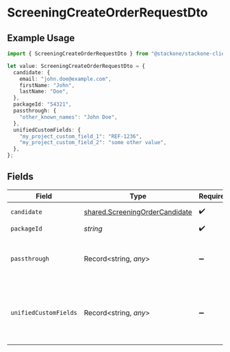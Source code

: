 # ScreeningCreateOrderRequestDto

## Example Usage

```typescript
import { ScreeningCreateOrderRequestDto } from "@stackone/stackone-client-ts/sdk/models/shared";

let value: ScreeningCreateOrderRequestDto = {
  candidate: {
    email: "john.doe@example.com",
    firstName: "John",
    lastName: "Doe",
  },
  packageId: "54321",
  passthrough: {
    "other_known_names": "John Doe",
  },
  unifiedCustomFields: {
    "my_project_custom_field_1": "REF-1236",
    "my_project_custom_field_2": "some other value",
  },
};
```

## Fields

| Field                                                                                        | Type                                                                                         | Required                                                                                     | Description                                                                                  | Example                                                                                      |
| -------------------------------------------------------------------------------------------- | -------------------------------------------------------------------------------------------- | -------------------------------------------------------------------------------------------- | -------------------------------------------------------------------------------------------- | -------------------------------------------------------------------------------------------- |
| `candidate`                                                                                  | [shared.ScreeningOrderCandidate](../../../sdk/models/shared/screeningordercandidate.md)      | :heavy_check_mark:                                                                           | Candidate information                                                                        |                                                                                              |
| `packageId`                                                                                  | *string*                                                                                     | :heavy_check_mark:                                                                           | Package ID                                                                                   | 54321                                                                                        |
| `passthrough`                                                                                | Record<string, *any*>                                                                        | :heavy_minus_sign:                                                                           | Value to pass through to the provider                                                        | {<br/>"other_known_names": "John Doe"<br/>}                                                  |
| `unifiedCustomFields`                                                                        | Record<string, *any*>                                                                        | :heavy_minus_sign:                                                                           | Custom Unified Fields configured in your StackOne project                                    | {<br/>"my_project_custom_field_1": "REF-1236",<br/>"my_project_custom_field_2": "some other value"<br/>} |